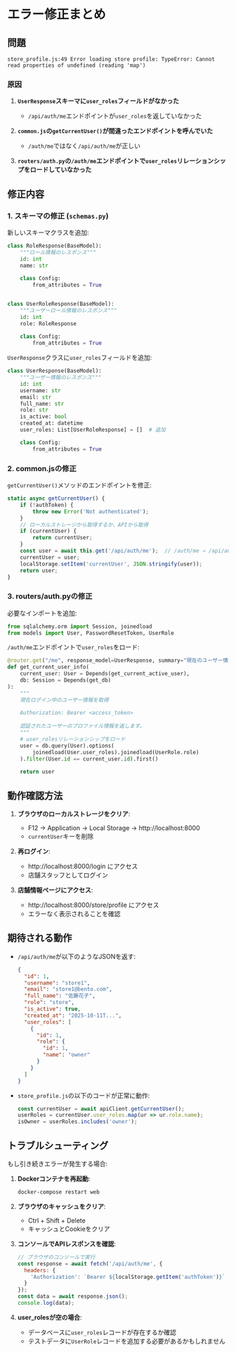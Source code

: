 # エラー修正まとめ

## 問題

`store_profile.js:49 Error loading store profile: TypeError: Cannot read properties of undefined (reading 'map')`

### 原因

1. **`UserResponse`スキーマに`user_roles`フィールドがなかった**
   - `/api/auth/me`エンドポイントが`user_roles`を返していなかった

2. **`common.js`の`getCurrentUser()`が間違ったエンドポイントを呼んでいた**
   - `/auth/me`ではなく`/api/auth/me`が正しい

3. **`routers/auth.py`の`/auth/me`エンドポイントで`user_roles`リレーションシップをロードしていなかった**

## 修正内容

### 1. スキーマの修正 (`schemas.py`)

新しいスキーマクラスを追加:

```python
class RoleResponse(BaseModel):
    """ロール情報のレスポンス"""
    id: int
    name: str
    
    class Config:
        from_attributes = True


class UserRoleResponse(BaseModel):
    """ユーザーロール情報のレスポンス"""
    id: int
    role: RoleResponse
    
    class Config:
        from_attributes = True
```

`UserResponse`クラスに`user_roles`フィールドを追加:

```python
class UserResponse(BaseModel):
    """ユーザー情報のレスポンス"""
    id: int
    username: str
    email: str
    full_name: str
    role: str
    is_active: bool
    created_at: datetime
    user_roles: List[UserRoleResponse] = []  # 追加

    class Config:
        from_attributes = True
```

### 2. common.jsの修正

`getCurrentUser()`メソッドのエンドポイントを修正:

```javascript
static async getCurrentUser() {
    if (!authToken) {
        throw new Error('Not authenticated');
    }
    // ローカルストレージから取得するか、APIから取得
    if (currentUser) {
        return currentUser;
    }
    const user = await this.get('/api/auth/me');  // /auth/me → /api/auth/me
    currentUser = user;
    localStorage.setItem('currentUser', JSON.stringify(user));
    return user;
}
```

### 3. routers/auth.pyの修正

必要なインポートを追加:

```python
from sqlalchemy.orm import Session, joinedload
from models import User, PasswordResetToken, UserRole
```

`/auth/me`エンドポイントで`user_roles`をロード:

```python
@router.get("/me", response_model=UserResponse, summary="現在のユーザー情報取得")
def get_current_user_info(
    current_user: User = Depends(get_current_active_user),
    db: Session = Depends(get_db)
):
    """
    現在ログイン中のユーザー情報を取得
    
    Authorization: Bearer <access_token>
    
    認証されたユーザーのプロファイル情報を返します。
    """
    # user_rolesリレーションシップをロード
    user = db.query(User).options(
        joinedload(User.user_roles).joinedload(UserRole.role)
    ).filter(User.id == current_user.id).first()
    
    return user
```

## 動作確認方法

1. **ブラウザのローカルストレージをクリア**:
   - F12 → Application → Local Storage → http://localhost:8000
   - `currentUser`キーを削除

2. **再ログイン**:
   - http://localhost:8000/login にアクセス
   - 店舗スタッフとしてログイン

3. **店舗情報ページにアクセス**:
   - http://localhost:8000/store/profile にアクセス
   - エラーなく表示されることを確認

## 期待される動作

- `/api/auth/me`が以下のようなJSONを返す:
  ```json
  {
    "id": 1,
    "username": "store1",
    "email": "store1@bento.com",
    "full_name": "佐藤花子",
    "role": "store",
    "is_active": true,
    "created_at": "2025-10-11T...",
    "user_roles": [
      {
        "id": 1,
        "role": {
          "id": 1,
          "name": "owner"
        }
      }
    ]
  }
  ```

- `store_profile.js`の以下のコードが正常に動作:
  ```javascript
  const currentUser = await apiClient.getCurrentUser();
  userRoles = currentUser.user_roles.map(ur => ur.role.name);
  isOwner = userRoles.includes('owner');
  ```

## トラブルシューティング

もし引き続きエラーが発生する場合:

1. **Dockerコンテナを再起動**:
   ```bash
   docker-compose restart web
   ```

2. **ブラウザのキャッシュをクリア**:
   - Ctrl + Shift + Delete
   - キャッシュとCookieをクリア

3. **コンソールでAPIレスポンスを確認**:
   ```javascript
   // ブラウザのコンソールで実行
   const response = await fetch('/api/auth/me', {
     headers: {
       'Authorization': `Bearer ${localStorage.getItem('authToken')}`
     }
   });
   const data = await response.json();
   console.log(data);
   ```

4. **user_rolesが空の場合**:
   - データベースに`user_roles`レコードが存在するか確認
   - テストデータに`UserRole`レコードを追加する必要があるかもしれません
